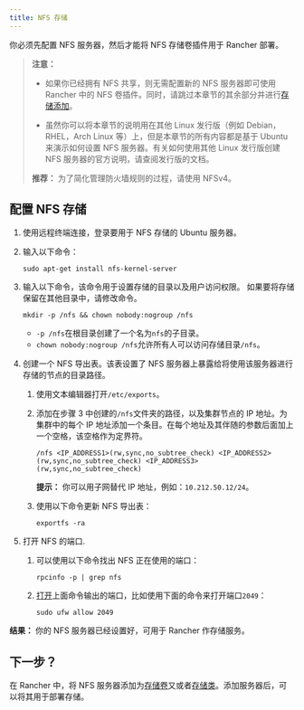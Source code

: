 ```yaml
---
title: NFS 存储
---
```


你必须先配置 NFS 服务器，然后才能将 NFS 存储卷插件用于 Rancher 部署。

> **注意：**
>
> - 如果你已经拥有 NFS 共享，则无需配置新的 NFS 服务器即可使用 Rancher 中的 NFS 卷插件。同时，请跳过本章节的其余部分并进行[存储添加](/docs/cluster-admin/volumes-and-storage/_index)。
>
> - 虽然你可以将本章节的说明用在其他 Linux 发行版（例如 Debian，RHEL，Arch Linux 等）上，但是本章节的所有内容都是基于 Ubuntu 来演示如何设置 NFS 服务器。有关如何使用其他 Linux 发行版创建 NFS 服务器的官方说明，请查阅发行版的文档。
>
> **推荐：** 为了简化管理防火墙规则的过程，请使用 NFSv4。

## 配置 NFS 存储

1. 使用远程终端连接，登录要用于 NFS 存储的 Ubuntu 服务器。

1. 输入以下命令：

   ```
   sudo apt-get install nfs-kernel-server
   ```

1. 输入以下命令，该命令用于设置存储的目录以及用户访问权限。 如果要将存储保留在其他目录中，请修改命令。

   ```
   mkdir -p /nfs && chown nobody:nogroup /nfs
   ```

   - `-p /nfs`在根目录创建了一个名为`nfs`的子目录。
   - `chown nobody:nogroup /nfs`允许所有人可以访问存储目录`/nfs`。

1. 创建一个 NFS 导出表。该表设置了 NFS 服务器上暴露给将使用该服务器进行存储的节点的目录路径。

   1. 使用文本编辑器打开`/etc/exports`。
   1. 添加在步骤 3 中创建的`/nfs`文件夹的路径，以及集群节点的 IP 地址。为集群中的每个 IP 地址添加一个条目。在每个地址及其伴随的参数后面加上一个空格，该空格作为定界符。

      ```
      /nfs <IP_ADDRESS1>(rw,sync,no_subtree_check) <IP_ADDRESS2>(rw,sync,no_subtree_check) <IP_ADDRESS3>(rw,sync,no_subtree_check)
      ```

      **提示：** 你可以用子网替代 IP 地址，例如：`10.212.50.12/24`。

   1. 使用以下命令更新 NFS 导出表：

      ```
      exportfs -ra
      ```

1. 打开 NFS 的端口.

   1. 可以使用以下命令找出 NFS 正在使用的端口：

      ```
      rpcinfo -p | grep nfs
      ```

   2. [打开](https://help.ubuntu.com/lts/serverguide/firewall.html.en)上面命令输出的端口，比如使用下面的命令来打开端口`2049`：

      ```
      sudo ufw allow 2049
      ```

**结果：** 你的 NFS 服务器已经设置好，可用于 Rancher 作存储服务。

## 下一步？

在 Rancher 中，将 NFS 服务器添加为[存储卷](/docs/cluster-admin/volumes-and-storage/_index)又或者[存储类](/docs/cluster-admin/volumes-and-storage/_index)。添加服务器后，可以将其用于部署存储。
